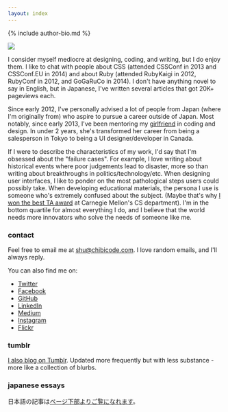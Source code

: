 ```yaml
---
layout: index
---
```


{% include author-bio.md %}

![](http://chibicode.com/assets/images/og-image.jpg)

I consider myself mediocre at designing, coding, and writing, but I do enjoy them. I like to chat with people about CSS (attended CSSConf in 2013 and CSSConf.EU in 2014) and about Ruby (attended RubyKaigi in 2012, RubyConf in 2012, and GoGaRuCo in 2014). I don't have anything novel to say in English, but in Japanese, I've written several articles that got 20K+ pageviews each.

Since early 2012, I've personally advised a lot of people from Japan (where I'm originally from) who aspire to pursue a career outside of Japan. Most notably, since early 2013, I've been mentoring my [girlfriend](http://ellekasai.com/) in coding and design. In under 2 years, she's transformed her career from being a salesperson in Tokyo to being a UI designer/developer in Canada.

If I were to describe the characteristics of my work, I'd say that I'm obsessed about the "failure cases". For example, I love writing about historical events where poor judgements lead to disaster, more so than writing about breakthroughs in politics/technology/etc. When designing user interfaces, I like to ponder on the most pathological steps users could possibly take. When developing educational materials, the persona I use is someone who's extremely confused about the subject. (Maybe that's why [I won the best TA award](https://www.cs.cmu.edu/~scsfacts/uesugi.html) at Carnegie Mellon's CS department). I'm in the bottom quartile for almost everything I do, and I believe that the world needs more innovators who solve the needs of someone like me.

### contact

Feel free to email me at [shu@chibicode.com](mailto:shu@chibicode.com). I love random emails, and I'll always reply.

You can also find me on:

- [Twitter](http://twitter.com/chibicode)
- [Facebook](http://facebook.com/shu)
- [GitHub](http://github.com/chibicode)
- [LinkedIn](http://linkedin.com/in/chibicode)
- [Medium](http://medium.com/@chibicode)
- [Instagram](http://instagram.com/chibicode)
- [Flickr](https://www.flickr.com/photos/chibicode/sets)

### tumblr

[I also blog on Tumblr](http://chibicode.tumblr.com). Updated more frequently but with less substance - more like a collection of blurbs.

### japanese essays

日本語の記事は[ページ下部よりご覧になれます](#japanese)。
